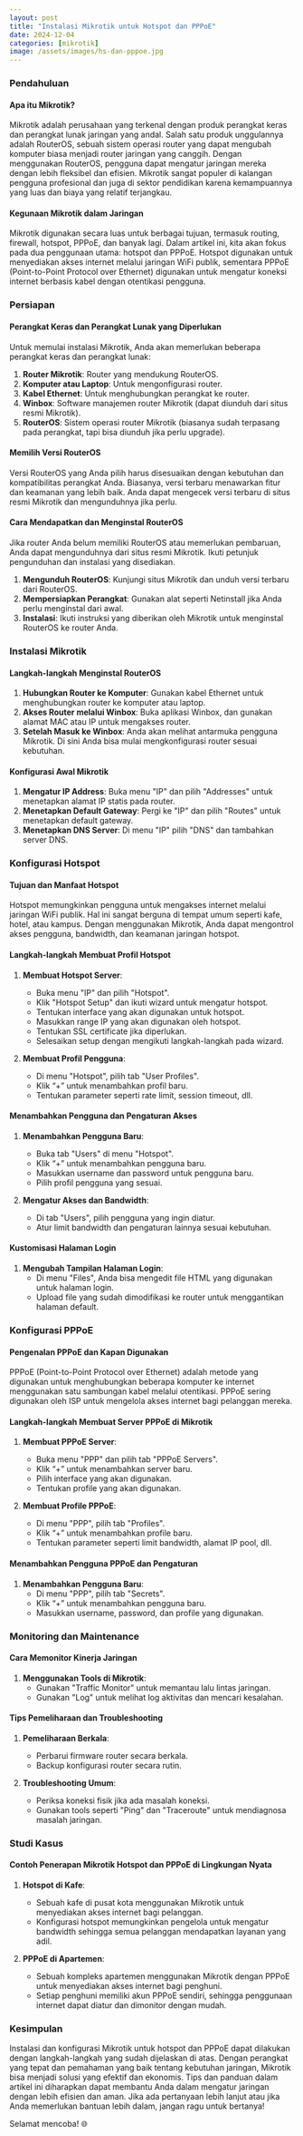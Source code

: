 ```yaml
---
layout: post
title: "Instalasi Mikrotik untuk Hotspot dan PPPoE"
date: 2024-12-04
categories: [mikrotik]
image: /assets/images/hs-dan-pppoe.jpg
---
```


### Pendahuluan

#### Apa itu Mikrotik?

Mikrotik adalah perusahaan yang terkenal dengan produk perangkat keras dan perangkat lunak jaringan yang andal. Salah satu produk unggulannya adalah RouterOS, sebuah sistem operasi router yang dapat mengubah komputer biasa menjadi router jaringan yang canggih. Dengan menggunakan RouterOS, pengguna dapat mengatur jaringan mereka dengan lebih fleksibel dan efisien. Mikrotik sangat populer di kalangan pengguna profesional dan juga di sektor pendidikan karena kemampuannya yang luas dan biaya yang relatif terjangkau.

#### Kegunaan Mikrotik dalam Jaringan

Mikrotik digunakan secara luas untuk berbagai tujuan, termasuk routing, firewall, hotspot, PPPoE, dan banyak lagi. Dalam artikel ini, kita akan fokus pada dua penggunaan utama: hotspot dan PPPoE. Hotspot digunakan untuk menyediakan akses internet melalui jaringan WiFi publik, sementara PPPoE (Point-to-Point Protocol over Ethernet) digunakan untuk mengatur koneksi internet berbasis kabel dengan otentikasi pengguna.

### Persiapan

#### Perangkat Keras dan Perangkat Lunak yang Diperlukan

Untuk memulai instalasi Mikrotik, Anda akan memerlukan beberapa perangkat keras dan perangkat lunak:

1. **Router Mikrotik**: Router yang mendukung RouterOS.
2. **Komputer atau Laptop**: Untuk mengonfigurasi router.
3. **Kabel Ethernet**: Untuk menghubungkan perangkat ke router.
4. **Winbox**: Software manajemen router Mikrotik (dapat diunduh dari situs resmi Mikrotik).
5. **RouterOS**: Sistem operasi router Mikrotik (biasanya sudah terpasang pada perangkat, tapi bisa diunduh jika perlu upgrade).

#### Memilih Versi RouterOS

Versi RouterOS yang Anda pilih harus disesuaikan dengan kebutuhan dan kompatibilitas perangkat Anda. Biasanya, versi terbaru menawarkan fitur dan keamanan yang lebih baik. Anda dapat mengecek versi terbaru di situs resmi Mikrotik dan mengunduhnya jika perlu.

#### Cara Mendapatkan dan Menginstal RouterOS

Jika router Anda belum memiliki RouterOS atau memerlukan pembaruan, Anda dapat mengunduhnya dari situs resmi Mikrotik. Ikuti petunjuk pengunduhan dan instalasi yang disediakan. 

1. **Mengunduh RouterOS**: Kunjungi situs Mikrotik dan unduh versi terbaru dari RouterOS.
2. **Mempersiapkan Perangkat**: Gunakan alat seperti Netinstall jika Anda perlu menginstal dari awal.
3. **Instalasi**: Ikuti instruksi yang diberikan oleh Mikrotik untuk menginstal RouterOS ke router Anda.

### Instalasi Mikrotik

#### Langkah-langkah Menginstal RouterOS

1. **Hubungkan Router ke Komputer**: Gunakan kabel Ethernet untuk menghubungkan router ke komputer atau laptop.
2. **Akses Router melalui Winbox**: Buka aplikasi Winbox, dan gunakan alamat MAC atau IP untuk mengakses router.
3. **Setelah Masuk ke Winbox**: Anda akan melihat antarmuka pengguna Mikrotik. Di sini Anda bisa mulai mengkonfigurasi router sesuai kebutuhan.

#### Konfigurasi Awal Mikrotik

1. **Mengatur IP Address**: Buka menu "IP" dan pilih "Addresses" untuk menetapkan alamat IP statis pada router.
2. **Menetapkan Default Gateway**: Pergi ke "IP" dan pilih "Routes" untuk menetapkan default gateway.
3. **Menetapkan DNS Server**: Di menu "IP" pilih "DNS" dan tambahkan server DNS.

### Konfigurasi Hotspot

#### Tujuan dan Manfaat Hotspot

Hotspot memungkinkan pengguna untuk mengakses internet melalui jaringan WiFi publik. Hal ini sangat berguna di tempat umum seperti kafe, hotel, atau kampus. Dengan menggunakan Mikrotik, Anda dapat mengontrol akses pengguna, bandwidth, dan keamanan jaringan hotspot.

#### Langkah-langkah Membuat Profil Hotspot

1. **Membuat Hotspot Server**:
   - Buka menu "IP" dan pilih "Hotspot".
   - Klik "Hotspot Setup" dan ikuti wizard untuk mengatur hotspot.
   - Tentukan interface yang akan digunakan untuk hotspot.
   - Masukkan range IP yang akan digunakan oleh hotspot.
   - Tentukan SSL certificate jika diperlukan.
   - Selesaikan setup dengan mengikuti langkah-langkah pada wizard.

2. **Membuat Profil Pengguna**:
   - Di menu "Hotspot", pilih tab "User Profiles".
   - Klik “+” untuk menambahkan profil baru.
   - Tentukan parameter seperti rate limit, session timeout, dll.

#### Menambahkan Pengguna dan Pengaturan Akses

1. **Menambahkan Pengguna Baru**:
   - Buka tab "Users" di menu "Hotspot".
   - Klik “+” untuk menambahkan pengguna baru.
   - Masukkan username dan password untuk pengguna baru.
   - Pilih profil pengguna yang sesuai.

2. **Mengatur Akses dan Bandwidth**:
   - Di tab "Users", pilih pengguna yang ingin diatur.
   - Atur limit bandwidth dan pengaturan lainnya sesuai kebutuhan.

#### Kustomisasi Halaman Login

1. **Mengubah Tampilan Halaman Login**:
   - Di menu "Files", Anda bisa mengedit file HTML yang digunakan untuk halaman login.
   - Upload file yang sudah dimodifikasi ke router untuk menggantikan halaman default.

### Konfigurasi PPPoE

#### Pengenalan PPPoE dan Kapan Digunakan

PPPoE (Point-to-Point Protocol over Ethernet) adalah metode yang digunakan untuk menghubungkan beberapa komputer ke internet menggunakan satu sambungan kabel melalui otentikasi. PPPoE sering digunakan oleh ISP untuk mengelola akses internet bagi pelanggan mereka.

#### Langkah-langkah Membuat Server PPPoE di Mikrotik

1. **Membuat PPPoE Server**:
   - Buka menu "PPP" dan pilih tab "PPPoE Servers".
   - Klik “+” untuk menambahkan server baru.
   - Pilih interface yang akan digunakan.
   - Tentukan profile yang akan digunakan.

2. **Membuat Profile PPPoE**:
   - Di menu "PPP", pilih tab "Profiles".
   - Klik “+” untuk menambahkan profile baru.
   - Tentukan parameter seperti limit bandwidth, alamat IP pool, dll.

#### Menambahkan Pengguna PPPoE dan Pengaturan

1. **Menambahkan Pengguna Baru**:
   - Di menu "PPP", pilih tab "Secrets".
   - Klik “+” untuk menambahkan pengguna baru.
   - Masukkan username, password, dan profile yang digunakan.

### Monitoring dan Maintenance

#### Cara Memonitor Kinerja Jaringan

1. **Menggunakan Tools di Mikrotik**:
   - Gunakan "Traffic Monitor" untuk memantau lalu lintas jaringan.
   - Gunakan "Log" untuk melihat log aktivitas dan mencari kesalahan.

#### Tips Pemeliharaan dan Troubleshooting

1. **Pemeliharaan Berkala**:
   - Perbarui firmware router secara berkala.
   - Backup konfigurasi router secara rutin.

2. **Troubleshooting Umum**:
   - Periksa koneksi fisik jika ada masalah koneksi.
   - Gunakan tools seperti "Ping" dan "Traceroute" untuk mendiagnosa masalah jaringan.

### Studi Kasus

#### Contoh Penerapan Mikrotik Hotspot dan PPPoE di Lingkungan Nyata

1. **Hotspot di Kafe**:
   - Sebuah kafe di pusat kota menggunakan Mikrotik untuk menyediakan akses internet bagi pelanggan.
   - Konfigurasi hotspot memungkinkan pengelola untuk mengatur bandwidth sehingga semua pelanggan mendapatkan layanan yang adil.

2. **PPPoE di Apartemen**:
   - Sebuah kompleks apartemen menggunakan Mikrotik dengan PPPoE untuk menyediakan akses internet bagi penghuni.
   - Setiap penghuni memiliki akun PPPoE sendiri, sehingga penggunaan internet dapat diatur dan dimonitor dengan mudah.

### Kesimpulan

Instalasi dan konfigurasi Mikrotik untuk hotspot dan PPPoE dapat dilakukan dengan langkah-langkah yang sudah dijelaskan di atas. Dengan perangkat yang tepat dan pemahaman yang baik tentang kebutuhan jaringan, Mikrotik bisa menjadi solusi yang efektif dan ekonomis. Tips dan panduan dalam artikel ini diharapkan dapat membantu Anda dalam mengatur jaringan dengan lebih efisien dan aman. Jika ada pertanyaan lebih lanjut atau jika Anda memerlukan bantuan lebih dalam, jangan ragu untuk bertanya!

Selamat mencoba! 🌐
